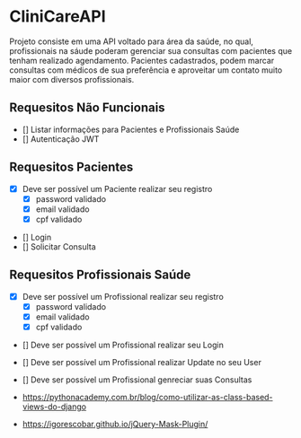 # CliniCareAPI
Projeto consiste em uma API voltado para área da saúde, no qual, profissionais na sáude poderam gerenciar sua consultas com pacientes que tenham realizado agendamento. Pacientes cadastrados, podem marcar consultas com médicos de sua preferência e aproveitar um contato muito maior com diversos profissionais.

## Requesitos Não Funcionais
- [] Listar informações para Pacientes e Profissionais Saúde
- [] Autenticação JWT

## Requesitos Pacientes
- [x] Deve ser possível um Paciente realizar seu registro
    - [x] password validado 
    - [x] email validado 
    - [x] cpf validado
- [] Login
- [] Solicitar Consulta

## Requesitos Profissionais Saúde
- [x] Deve ser possível um Profissional realizar seu registro
    - [x] password validado 
    - [x] email validado 
    - [x] cpf validado
- [] Deve ser possível um Profissional realizar seu Login
- [] Deve ser possível um Profissional realizar Update no seu User
- [] Deve ser possível um Profissional genreciar suas Consultas

- https://pythonacademy.com.br/blog/como-utilizar-as-class-based-views-do-django
- https://igorescobar.github.io/jQuery-Mask-Plugin/